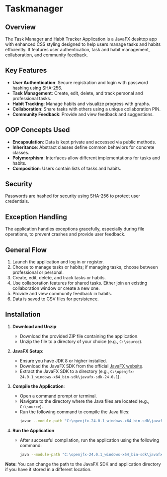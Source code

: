 # Taskmanager
## Overview

The Task Manager and Habit Tracker Application is a JavaFX desktop app with enhanced CSS styling designed to help users manage tasks and habits efficiently. It features user authentication, task and habit management, collaboration, and community feedback.

## Key Features

- **User  Authentication**: Secure registration and login with password hashing using SHA-256.
- **Task Management**: Create, edit, delete, and track personal and professional tasks.
- **Habit Tracking**: Manage habits and visualize progress with graphs.
- **Collaboration**: Share tasks with others using a unique collaboration PIN.
- **Community Feedback**: Provide and view feedback and suggestions.

## OOP Concepts Used

- **Encapsulation**: Data is kept private and accessed via public methods.
- **Inheritance**: Abstract classes define common behaviors for concrete classes.
- **Polymorphism**: Interfaces allow different implementations for tasks and habits.
- **Composition**: Users contain lists of tasks and habits.

## Security

Passwords are hashed for security using SHA-256 to protect user credentials.

## Exception Handling

The application handles exceptions gracefully, especially during file operations, to prevent crashes and provide user feedback.

## General Flow

1. Launch the application and log in or register.
2. Choose to manage tasks or habits; if managing tasks, choose between professional or personal.
3. Create, edit, delete, and track tasks or habits.
4. Use collaboration features for shared tasks. Either join an existing collaboration window or create a new one.
5. Provide and view community feedback in habits.
6. Data is saved to CSV files for persistence.

## Installation

1. **Download and Unzip**:
   - Download the provided ZIP file containing the application.
   - Unzip the file to a directory of your choice (e.g., `C:\source`).

2. **JavaFX Setup**:
   - Ensure you have JDK 8 or higher installed.
   - Download the JavaFX SDK from the official [JavaFX website](https://openjfx.io/).
   - Extract the JavaFX SDK to a directory (e.g., `C:\openjfx-24.0.1_windows-x64_bin-sdk\javafx-sdk-24.0.1`).

3. **Compile the Application**:
   - Open a command prompt or terminal.
   - Navigate to the directory where the Java files are located (e.g., `C:\source`).
   - Run the following command to compile the Java files:
     ```bash
     javac --module-path "C:\openjfx-24.0.1_windows-x64_bin-sdk\javafx-sdk-24.0.1\lib" --add-modules javafx.controls com\taskmanager\*.java
     ```

4. **Run the Application**:
   - After successful compilation, run the application using the following command:
     ```bash
     java --module-path "C:\openjfx-24.0.1_windows-x64_bin-sdk\javafx-sdk-24.0.1\lib" --add-modules javafx.controls com.taskmanager.TaskHabitManager
     ```
     
**Note**: You can change the path to the JavaFX SDK and application directory if you have it stored in a different location.
